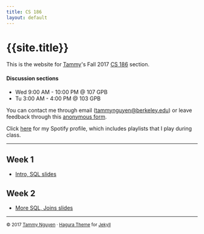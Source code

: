 ```yaml
---
title: CS 186
layout: default
---
```


# {{site.title}}

This is the website for [Tammy][my-website]'s Fall 2017
[CS 186][course-website] section.  

#### Discussion sections
- Wed 9:00 AM - 10:00 PM @ 107 GPB
- Tu 3:00 AM - 4:00 PM @ 103 GPB

You can contact me through email (tammynguyen@berkeley.edu) or leave feedback through this [anonymous form][anon-feedback].

Click [here][spotify] for my Spotify profile, which includes playlists that I play during class. 

- - -

## Week 1
- [Intro, SQL slides][intro-slides]

## Week 2
- [More SQL, Joins slides][intro-slides]

[my-website]: http://tmmydngyn.com
[course-website]: http://www.cs186berkeley.net/
[spotify]: https://play.spotify.com/user/tmmydngyn

[anon-feedback]: https://goo.gl/forms/jdh0sAyOIID2i0DN2

[intro-slides]: https://docs.google.com/a/berkeley.edu/presentation/d/1o4NIBvH9AWi73VcpALa2j7aTKaEhqS6ANtup2sHun9w/edit?usp=sharing
[sql2-slides]: https://docs.google.com/a/berkeley.edu/presentation/d/1GN11fA-Ck7z8pEPcYYVgGfRSF8MRmJWenoYD435Ueok/edit?usp=sharing

- - - 
<small> © 2017 [Tammy Nguyen](http://tmmydngyn.com) · [Hagura Theme](https://github.com/sharu725/hagura) for [Jekyll](https://jekyllrb.com/) </small> <br/><br/>
